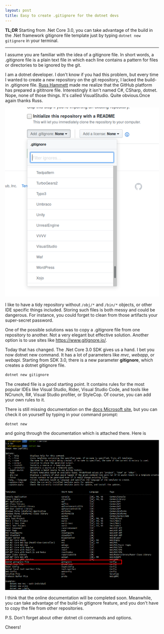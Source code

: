 ```yaml
---
layout: post
title: Easy to create .gitignore for the dotnet devs
---
```


**TL;DR** Starting from .Net Core 3.0, you can take advantage of the build in the .Net framework gitignore file template just by typing `dotnet new gitignore` in your terminal.

---------

I assume you are familiar with the idea of a gitignore file. In short words, a .gitignore file is a plain text file in which each line contains a pattern for files or directories to be ignored by the git.

I am a dotnet developer. I don't know if you had this problem, but every time I wanted to create a new repository on the git repository, I lacked the build-in .gitignore file. [Russ Hammett](https://dev.to/kritner) made me realize that the GitHub platform has prepared a gititnore file. Interestingly it isn't named C#, CSharp, dotnet. Nope, none of those things. It's called VisualStudio. Quite obvious.Once again thanks Russ.

![Repo creation](https://raw.githubusercontent.com/rafalpienkowski/resources/master/gitignore/repo_vs.png)

I like to have a tidy repository without `/obj/*` and `/bin/*` objects, or other IDE specific things included. Storing such files is both messy and could be dangerous. For instance, you could forget to clean from those artifacts your super-secret password.

One of the possible solutions was to copy a .gitignore file from one repository to another. Not a very elegant but effective solution. Another option is to use sites like https://www.gitignore.io/. 

Today that has changed. The .Net Core 3.0 SDK gives us a hand.  I bet you now dotnet new command. It has a lot of parameters like *mvc*, *webapp*, or *webapi*. Starting from SDK 3.0, there is a new parameter **gitignore**, which creates a dotnet gitignore file.

```sh
dotnet new gitignore
```

The created file is a good starting point. It contains rules for the most popular IDEs like Visual Studio, Rider, Visual Studio Code, and tools like NCrunch, R#, Visual Studio profiler, or StyleCop. Of course, you can add your own rules to it.

There is still missing documentation on the [docs Microsoft site](https://docs.microsoft.com/en-us/dotnet/core/tools/dotnet-new), but you can check it on yourself by typing in your command prompt:

```sh
dotnet new
```

and going through the documentation which is attached there. Here is 

![terminal output](https://raw.githubusercontent.com/rafalpienkowski/resources/master/gitignore/terminal.png)

I think that the online documentation will be completed soon. Meanwhile, you can take advantage of the build-in gitignore feature, and you don't have to copy the file from other repositories.

P.S. Don't forget about other dotnet cli commands and options.

Cheers!
